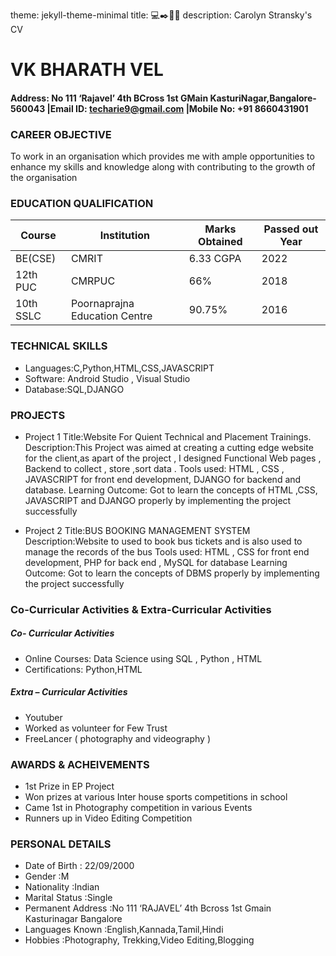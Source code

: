 
theme: jekyll-theme-minimal
title: 💻✒️📄🌟
description: Carolyn Stransky's CV


# VK BHARATH VEL
#### Address: No 111 ‘Rajavel’ 4th BCross 1st GMain KasturiNagar,Bangalore-560043 |Email ID: techarie9@gmail.com |Mobile No: +91 8660431901





### CAREER OBJECTIVE

To work in an organisation which provides me with ample opportunities to enhance my skills and 
knowledge along with contributing to the growth of the organisation


### EDUCATION QUALIFICATION

| Course | Institution | Marks Obtained | Passed out Year
| ------ | ------ |  ------ |  ------ |
| BE(CSE)|CMRIT|6.33 CGPA|2022|
| 12th PUC |CMRPUC|66%|2018|
|  10th SSLC|Poornaprajna Education Centre|90.75%|2016|


### TECHNICAL SKILLS





- Languages:C,Python,HTML,CSS,JAVASCRIPT
- Software: Android Studio , Visual Studio
- Database:SQL,DJANGO


### PROJECTS

- Project 1 
Title:Website For Quient Technical and Placement Trainings.
Description:This Project was aimed at creating a cutting edge website for the client,as apart of 
the project , I designed Functional Web pages , Backend to collect , store ,sort data .
Tools used: HTML , CSS , JAVASCRIPT for front end development, DJANGO for backend and 
database.
Learning Outcome: Got to learn the concepts of HTML ,CSS, JAVASCRIPT and DJANGO properly 
by implementing the project successfully

-  Project 2
    Title:BUS BOOKING MANAGEMENT SYSTEM
Description:Website to used to book bus tickets and is also used to manage the records of the 
bus
Tools used: HTML , CSS for front end development, PHP for back end , MySQL for database
Learning Outcome: Got to learn the concepts of DBMS properly by implementing the project 
successfully


### Co-Curricular Activities & Extra-Curricular Activities

##### Co- Curricular Activities
- Online Courses: Data Science using SQL , Python , HTML
- Certifications: Python,HTML

##### Extra – Curricular Activities
- Youtuber
- Worked as volunteer for Few Trust
- FreeLancer ( photography and videography )


### AWARDS & ACHEIVEMENTS
-  1st Prize in EP Project
-  Won prizes at various Inter house sports competitions in school
-  Came 1st in Photography competition in various Events
-  Runners up in Video Editing Competition

### PERSONAL DETAILS

- Date of Birth :   22/09/2000
- Gender :M
- Nationality :Indian
- Marital Status :Single
- Permanent Address :No 111 ‘RAJAVEL’ 4th Bcross 1st Gmain Kasturinagar Bangalore
- Languages Known :English,Kannada,Tamil,Hindi
- Hobbies :Photography, Trekking,Video Editing,Blogging






